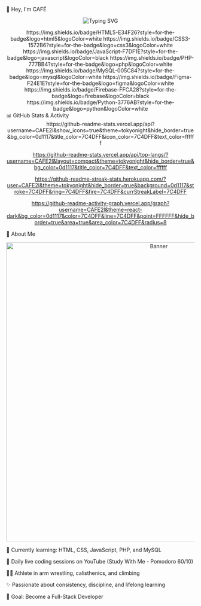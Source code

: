 👋 Hey, I'm CAFÉ
<p align="center"> <img src="https://readme-typing-svg.demolab.com?font=Fira+Code&weight=600&size=26&duration=4000&pause=1000&color=7C4DFF&center=true&vCenter=true&width=500&lines=Junior+Frontend+Developer;Future+Full-Stack+Developer;Consistency+Enthusiast;Lifelong+Learner" alt="Typing SVG" /> </p><div align="center">
https://img.shields.io/badge/HTML5-E34F26?style=for-the-badge&logo=html5&logoColor=white
https://img.shields.io/badge/CSS3-1572B6?style=for-the-badge&logo=css3&logoColor=white
https://img.shields.io/badge/JavaScript-F7DF1E?style=for-the-badge&logo=javascript&logoColor=black
https://img.shields.io/badge/PHP-777BB4?style=for-the-badge&logo=php&logoColor=white
https://img.shields.io/badge/MySQL-005C84?style=for-the-badge&logo=mysql&logoColor=white
https://img.shields.io/badge/Figma-F24E1E?style=for-the-badge&logo=figma&logoColor=white
https://img.shields.io/badge/Firebase-FFCA28?style=for-the-badge&logo=firebase&logoColor=black
https://img.shields.io/badge/Python-3776AB?style=for-the-badge&logo=python&logoColor=white

</div>
📊 GitHub Stats & Activity
<div align="center">
https://github-readme-stats.vercel.app/api?username=CAFE2l&show_icons=true&theme=tokyonight&hide_border=true&bg_color=0d1117&title_color=7C4DFF&icon_color=7C4DFF&text_color=ffffff

https://github-readme-stats.vercel.app/api/top-langs/?username=CAFE2l&layout=compact&theme=tokyonight&hide_border=true&bg_color=0d1117&title_color=7C4DFF&text_color=ffffff

https://github-readme-streak-stats.herokuapp.com/?user=CAFE2l&theme=tokyonight&hide_border=true&background=0d1117&stroke=7C4DFF&ring=7C4DFF&fire=7C4DFF&currStreakLabel=7C4DFF

https://github-readme-activity-graph.vercel.app/graph?username=CAFE2l&theme=react-dark&bg_color=0d1117&color=7C4DFF&line=7C4DFF&point=FFFFFF&hide_border=true&area=true&area_color=7C4DFF&radius=8

</div>
🚀 About Me
<p align="center"> <img src="https://github.com/user-attachments/assets/7b95841c-ec23-45ed-aa03-9441c0c2c44e" alt="Banner" width="800" /> </p>
🌱 Currently learning: HTML, CSS, JavaScript, PHP, and MySQL

🎥 Daily live coding sessions on YouTube (Study With Me - Pomodoro 60/10)

🏋️‍♂️ Athlete in arm wrestling, calisthenics, and climbing

✨ Passionate about consistency, discipline, and lifelong learning

🎯 Goal: Become a Full-Stack Developer
